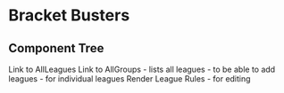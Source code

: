 # Bracket Busters

## Component Tree

<App>
	<Nav>
	<Footer>
  <LandingContainer>
    <Intro>
      <UserAuthForm>
    <UserDashContainer>
      Link to AllLeagues
      Link to AllGroups
      <UserLeagues>
      <UserGroups>
    <AllLeagues>	- lists all leagues
      <LeagueForm> - to be able to add leagues
    <LeagueContainer> - for individual leagues
      Render League Rules
      <LeagueForm> - for editing
      <Messageboard>
      <Scoreboard>
      <GamesList>
      <Picks>
    <AllGroups>
      <GroupForm>
    <GroupContainer>
      <GroupForm>
      <Messageboard>